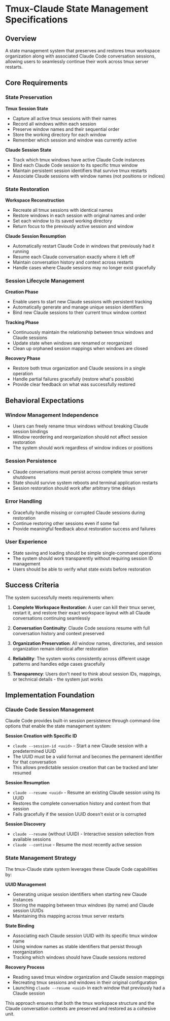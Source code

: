 # Tmux-Claude State Management Specifications

## Overview

A state management system that preserves and restores tmux workspace organization along with associated Claude Code conversation sessions, allowing users to seamlessly continue their work across tmux server restarts.

## Core Requirements

### State Preservation

**Tmux Session State**

- Capture all active tmux sessions with their names
- Record all windows within each session
- Preserve window names and their sequential order
- Store the working directory for each window
- Remember which session and window was currently active

**Claude Session State**

- Track which tmux windows have active Claude Code instances
- Bind each Claude Code session to its specific tmux window
- Maintain persistent session identifiers that survive tmux restarts
- Associate Claude sessions with window names (not positions or indices)

### State Restoration

**Workspace Reconstruction**

- Recreate all tmux sessions with identical names
- Restore windows in each session with original names and order
- Set each window to its saved working directory
- Return focus to the previously active session and window

**Claude Session Resumption**

- Automatically restart Claude Code in windows that previously had it running
- Resume each Claude conversation exactly where it left off
- Maintain conversation history and context across restarts
- Handle cases where Claude sessions may no longer exist gracefully

### Session Lifecycle Management

**Creation Phase**

- Enable users to start new Claude sessions with persistent tracking
- Automatically generate and manage unique session identifiers
- Bind new Claude sessions to their current tmux window context

**Tracking Phase**

- Continuously maintain the relationship between tmux windows and Claude sessions
- Update state when windows are renamed or reorganized
- Clean up orphaned session mappings when windows are closed

**Recovery Phase**

- Restore both tmux organization and Claude sessions in a single operation
- Handle partial failures gracefully (restore what's possible)
- Provide clear feedback on what was successfully restored

## Behavioral Expectations

### Window Management Independence

- Users can freely rename tmux windows without breaking Claude session bindings
- Window reordering and reorganization should not affect session restoration
- The system should work regardless of window indices or positions

### Session Persistence

- Claude conversations must persist across complete tmux server shutdowns
- State should survive system reboots and terminal application restarts
- Session restoration should work after arbitrary time delays

### Error Handling

- Gracefully handle missing or corrupted Claude sessions during restoration
- Continue restoring other sessions even if some fail
- Provide meaningful feedback about restoration success and failures

### User Experience

- State saving and loading should be simple single-command operations
- The system should work transparently without requiring session ID management
- Users should be able to verify what state exists before restoration

## Success Criteria

The system successfully meets requirements when:

1. **Complete Workspace Restoration**: A user can kill their tmux server, restart it, and restore their exact workspace layout with all Claude conversations continuing seamlessly

2. **Conversation Continuity**: Claude Code sessions resume with full conversation history and context preserved

3. **Organization Preservation**: All window names, directories, and session organization remain identical after restoration

4. **Reliability**: The system works consistently across different usage patterns and handles edge cases gracefully

5. **Transparency**: Users don't need to think about session IDs, mappings, or technical details - the system just works

## Implementation Foundation

### Claude Code Session Management

Claude Code provides built-in session persistence through command-line options that enable the state management system:

**Session Creation with Specific ID**

- `claude --session-id <uuid>` - Start a new Claude session with a predetermined UUID
- The UUID must be a valid format and becomes the permanent identifier for that conversation
- This allows predictable session creation that can be tracked and later resumed

**Session Resumption**

- `claude --resume <uuid>` - Resume an existing Claude session using its UUID
- Restores the complete conversation history and context from that session
- Fails gracefully if the session UUID doesn't exist or is corrupted

**Session Discovery**

- `claude --resume` (without UUID) - Interactive session selection from available sessions
- `claude --continue` - Resume the most recently active session

### State Management Strategy

The tmux-Claude state system leverages these Claude Code capabilities by:

**UUID Management**

- Generating unique session identifiers when starting new Claude instances
- Storing the mapping between tmux windows (by name) and Claude session UUIDs
- Maintaining this mapping across tmux server restarts

**State Binding**

- Associating each Claude session UUID with its specific tmux window name
- Using window names as stable identifiers that persist through reorganization
- Tracking which windows should have Claude sessions restored

**Recovery Process**

- Reading saved tmux window organization and Claude session mappings
- Recreating tmux sessions and windows in their original configuration
- Launching `claude --resume <uuid>` in each window that previously had a Claude session

This approach ensures that both the tmux workspace structure and the Claude conversation contexts are preserved and restored as a cohesive unit.
